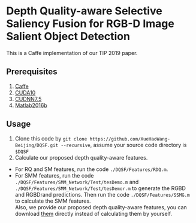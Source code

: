 # Depth Quality-aware Selective Saliency Fusion for RGB-D Image Salient Object Detection

This is a Caffe implementation of our TIP 2019 paper.
## Prerequisites
1. [Caffe](https://github.com/BVLC/caffe)  
2. [CUDA10](https://developer.nvidia.com/cuda-downloads)  
3. [CUDNN7.5](https://docs.nvidia.com/deeplearning/sdk/cudnn-install/)  
4. [Matlab2016b](https://www.mathworks.com/)
## Usage
1. Clone this code by `git clone https://github.com/XueHaoWang-Beijing/DQSF.git --recursive`, assume your source code directory is `$DQSF`
2. Calculate our proposed depth quality-aware features.
  * For RQ and SM features, run the code `./DQSF/Features/RDQ.m`.
  * For SMM features, run the code `./DQSF/Features/SMM_Network/Test/tesDemo.m` and `./DQSF/Features/SMM_Network/Test/tesDemor.m` to generate the RGBD and RGBDrand predictions.
  Then run the code `./DQSF/Features/SSMG.m` to calculate the SMM features.  
  Also, we provide our proposed depth quality-aware features, you can download [them](abc) directly instead of calculating them by yourself.
